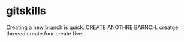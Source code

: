
# gitskills
Creating a new branch is quick.
CREATE ANOTHRE BARNCH.
creatge threeed
create four 
create five.
